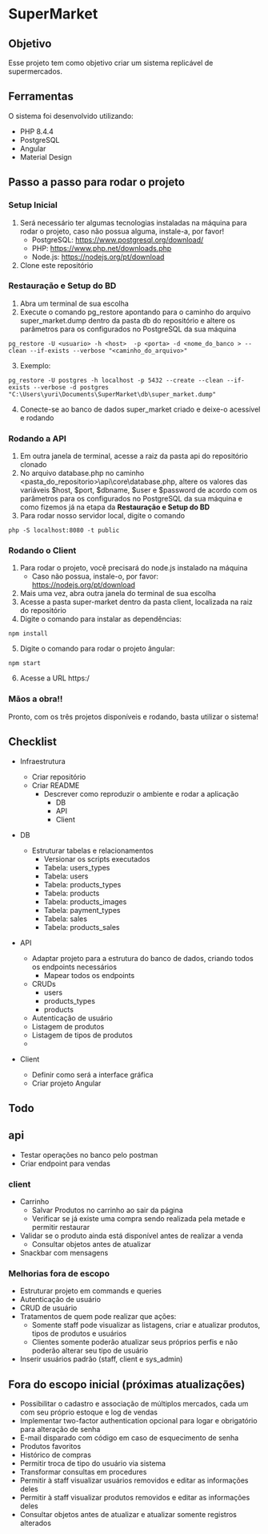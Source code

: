 # SuperMarket
## Objetivo
Esse projeto tem como objetivo criar um sistema replicável de supermercados.

## Ferramentas
O sistema foi desenvolvido utilizando:
- PHP 8.4.4
- PostgreSQL
- Angular
- Material Design

## Passo a passo para rodar o projeto
### Setup Inicial
1. Será necessário ter algumas tecnologias instaladas na máquina para rodar o projeto, caso não possua alguma, instale-a, por favor!
    - PostgreSQL: https://www.postgresql.org/download/
    - PHP: https://www.php.net/downloads.php
    - Node.js: https://nodejs.org/pt/download
2. Clone este repositório

 ### Restauração e Setup do BD
1. Abra um terminal de sua escolha
2. Execute o comando pg_restore apontando para o caminho do arquivo super_market.dump dentro da pasta db do repositório e altere os parâmetros para os configurados no PostgreSQL da sua máquina
```
pg_restore -U <usuario> -h <host>  -p <porta> -d <nome_do_banco > --clean --if-exists --verbose "<caminho_do_arquivo>"
```
3. Exemplo:
```
pg_restore -U postgres -h localhost -p 5432 --create --clean --if-exists --verbose -d postgres "C:\Users\yuri\Documents\SuperMarket\db\super_market.dump"
```
4. Conecte-se ao banco de dados super_market criado e deixe-o acessível e rodando

### Rodando a API
1. Em outra janela de terminal, acesse a raiz da pasta api do repositório clonado
2. No arquivo database.php no caminho <pasta_do_repositorio>\api\core\database.php, altere os valores das variáveis $host, $port, $dbname, $user e $password de acordo com os parâmetros para os configurados no PostgreSQL da sua máquina e como fizemos já na etapa da **Restauração e Setup do BD**
3. Para rodar nosso servidor local, digite o comando
```
php -S localhost:8080 -t public
```

### Rodando o Client
1. Para rodar o projeto, você precisará do node.js instalado na máquina
    - Caso não possua, instale-o, por favor: https://nodejs.org/pt/download
2. Mais uma vez, abra outra janela do terminal de sua escolha
3. Acesse a pasta super-market dentro da pasta client, localizada na raiz do repositório
4. Digite o comando para instalar as dependências:
```
npm install
```
5. Digite o comando para rodar o projeto ângular:
```
npm start
```
6. Acesse a URL https:/

### Mãos a obra!!
Pronto, com os três projetos disponíveis e rodando, basta utilizar o sistema!


## Checklist
- Infraestrutura
    - Criar repositório
    - Criar README
        - Descrever como reproduzir o ambiente e rodar a aplicação
            - DB
            - API
            - Client
- DB
    - Estruturar tabelas e relacionamentos
        - Versionar os scripts executados
        - Tabela: users_types
        - Tabela: users
        - Tabela: products_types
        - Tabela: products
        - Tabela: products_images
        - Tabela: payment_types
        - Tabela: sales
        - Tabela: products_sales

- API
    - Adaptar projeto para a estrutura do banco de dados, criando todos os endpoints necessários
        - Mapear todos os endpoints
    - CRUDs
        - users
        - products_types
        - products
    - Autenticação de usuário
    - Listagem de produtos
    - Listagem de tipos de produtos
    - 
- Client
    - Definir como será a interface gráfica
    - Criar projeto Angular
  

## Todo
## api
- Testar operações no banco pelo postman
- Criar endpoint para vendas

### client
- Carrinho
    - Salvar Produtos no carrinho ao sair da página
    - Verificar se já existe uma compra sendo realizada pela metade e permitir restaurar
- Validar se o produto ainda está disponível antes de realizar a venda
    - Consultar objetos antes de atualizar
- Snackbar com mensagens

### Melhorias fora de escopo
- Estruturar projeto em commands e queries
- Autenticação de usuário
- CRUD de usuário
- Tratamentos de quem pode realizar que ações:
    - Somente staff pode visualizar as listagens, criar e atualizar produtos, tipos de produtos e usuários
    - Clientes somente poderão atualizar seus próprios perfis e não poderão alterar seu tipo de usuário
- Inserir usuários padrão (staff, client e sys_admin)

## Fora do escopo inicial (próximas atualizações)
- Possibilitar o cadastro e associação de múltiplos mercados, cada um com seu próprio estoque e log de vendas
- Implementar two-factor authentication opcional para logar e obrigatório para alteração de senha
- E-mail disparado com código em caso de esquecimento de senha
- Produtos favoritos
- Histórico de compras
- Permitir troca de tipo do usuário via sistema
- Transformar consultas em procedures
- Permitir à staff visualizar usuários removidos e editar as informações deles
- Permitir à staff visualizar produtos removidos e editar as informações deles
- Consultar objetos antes de atualizar e atualizar somente registros alterados
